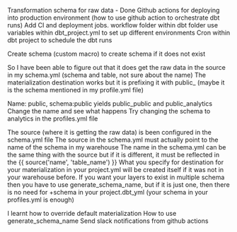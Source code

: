 
Transformation schema for raw data - Done
Github actions for deploying into production environment (how to use github action to orchestrate dbt runs)
Add CI and deployment jobs.
workflow folder within dbt folder
use variables within dbt_project.yml to set up different environments
Cron within dbt project to schedule the dbt runs


Create schema (custom macro) to create schema if it does not exist




So I have been able to figure out that it does get the raw data in the source in my schema.yml (schema and table, not sure about the name)
The materialization destination works but it is prefixing it with public_ (maybe it is the schema mentioned in my profile.yml file)


Name: public, schema:public yields public_public and public_analytics
Change the name and see what happens
Try changing the schema to analytics in the profiles.yml file


The source (where it is getting the raw data) is been configured in the schema.yml file
The source in the schema.yml must actually point to the name of the schema in my warehouse
The name in the schema.yml can be the same thing with the source but if it is different, it must be reflected in the {{  source('name', 'table_name') }}
What you specify for destination for your materialization in your project.yml will be created itself if it was not in your warehouse before.
If you want your layers to exist in multiple schema then you have to use generate_schema_name, but if it is just one, then there is no need for +schema in your project.dbt_yml (your schema in your profiles.yml is enough)




I learnt how to override default materialization
How to use generate_schema_name
Send slack notifications from github actions

